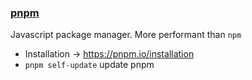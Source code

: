 ### [pnpm](https://pnpm.io/)

Javascript package manager. More performant than `npm`

* Installation -> https://pnpm.io/installation
* `pnpm self-update` update pnpm
